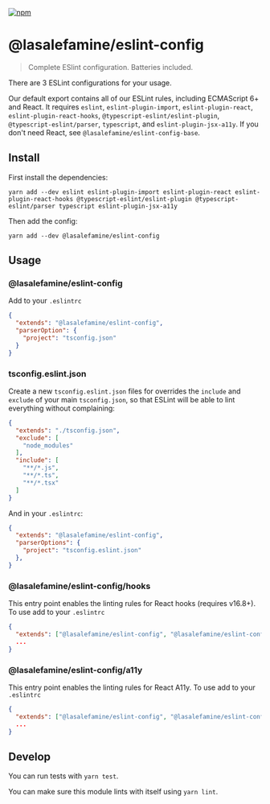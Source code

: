 [![npm](https://img.shields.io/npm/v/@lasalefamine/eslint-config.svg?style=flat)](https://www.npmjs.com/package/@lasalefamine/eslint-config)

# @lasalefamine/eslint-config

> Complete ESlint configuration. Batteries included.

There are 3 ESLint configurations for your usage.

Our default export contains all of our ESLint rules, including ECMAScript 6+ and React. It requires `eslint`, `eslint-plugin-import`, `eslint-plugin-react`, `eslint-plugin-react-hooks`, `@typescript-eslint/eslint-plugin`, `@typescript-eslint/parser`, `typescript`, and `eslint-plugin-jsx-a11y`. If you don't need React, see `@lasalefamine/eslint-config-base`.

## Install

First install the dependencies:

```
yarn add --dev eslint eslint-plugin-import eslint-plugin-react eslint-plugin-react-hooks @typescript-eslint/eslint-plugin @typescript-eslint/parser typescript eslint-plugin-jsx-a11y
```

Then add the config:

```
yarn add --dev @lasalefamine/eslint-config
```

## Usage

### @lasalefamine/eslint-config

Add to your `.eslintrc`
```json
{
  "extends": "@lasalefamine/eslint-config",
  "parserOption": {
    "project": "tsconfig.json"
  }
}
```

### tsconfig.eslint.json

Create a new `tsconfig.eslint.json` files for overrides the `include` and `exclude` of your main `tsconfig.json`, so that ESLint will be able to lint everything without complaining:
```json
{
  "extends": "./tsconfig.json",
  "exclude": [
    "node_modules"
  ],
  "include": [
    "**/*.js",
    "**/*.ts",
    "**/*.tsx"
  ]
}

```

And in your `.eslintrc`:
```json
{
  "extends": "@lasalefamine/eslint-config",
  "parserOptions": {
    "project": "tsconfig.eslint.json"
  },
}
```

### @lasalefamine/eslint-config/hooks

This entry point enables the linting rules for React hooks (requires v16.8+).
To use add to your `.eslintrc`
```json
{
  "extends": ["@lasalefamine/eslint-config", "@lasalefamine/eslint-config/hooks"]
  ...
}
```

### @lasalefamine/eslint-config/a11y

This entry point enables the linting rules for React A11y.
To use add to your `.eslintrc`
```json
{
  "extends": ["@lasalefamine/eslint-config", "@lasalefamine/eslint-config/a11y"]
  ...
}
```

## Develop

You can run tests with `yarn test`.

You can make sure this module lints with itself using `yarn lint`.

